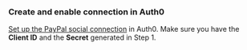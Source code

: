### Create and enable connection in Auth0
[Set up the PayPal social connection](https://auth0.com/docs/dashboard/guides/connections/set-up-connections-social) in Auth0. Make sure you have the **Client ID** and the **Secret** generated in Step 1.
